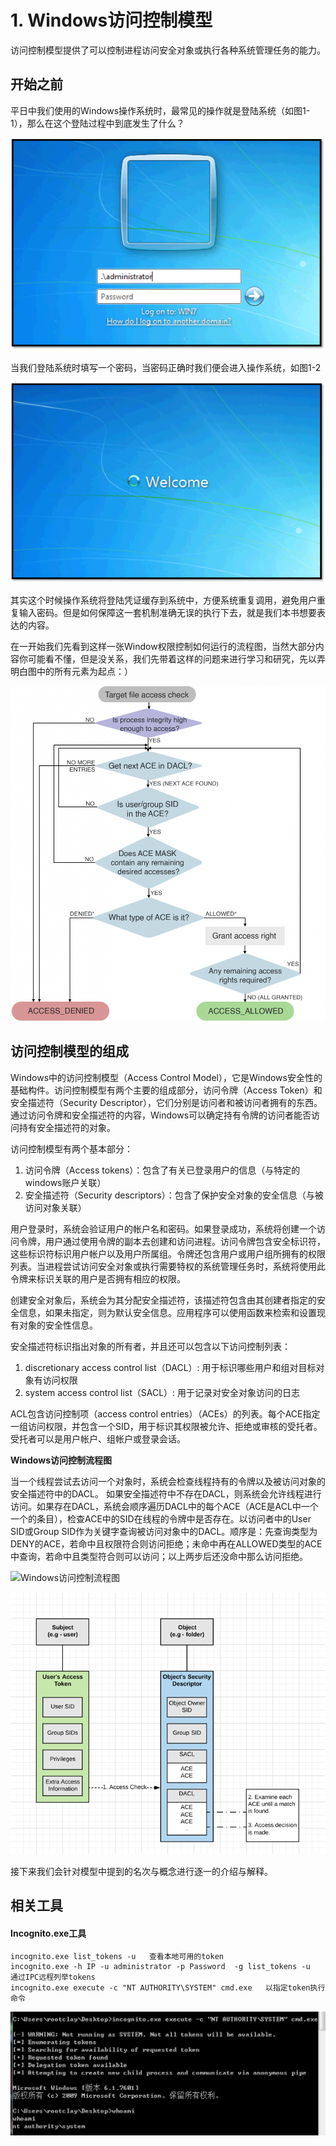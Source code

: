 # 1. Windows访问控制模型

访问控制模型提供了可以控制进程访问安全对象或执行各种系统管理任务的能力。

## 开始之前

平日中我们使用的Windows操作系统时，最常见的操作就是登陆系统（如图1-1），那么在这个登陆过程中到底发生了什么？

![&#x56FE;1-1 Windows&#x767B;&#x9646;&#x754C;&#x9762;](.gitbook/assets/image%20%284%29.png)

当我们登陆系统时填写一个密码，当密码正确时我们便会进入操作系统，如图1-2

![&#x56FE;1-2 Windows&#x767B;&#x9646;&#x6210;&#x529F;](.gitbook/assets/image%20%288%29.png)

其实这个时候操作系统将登陆凭证缓存到系统中，方便系统重复调用，避免用户重复输入密码。但是如何保障这一套机制准确无误的执行下去，就是我们本书想要表达的内容。

在一开始我们先看到这样一张Window权限控制如何运行的流程图，当然大部分内容你可能看不懂，但是没关系，我们先带着这样的问题来进行学习和研究，先以弄明白图中的所有元素为起点：）

![&#x8BBF;&#x95EE;&#x63A7;&#x5236;&#x5982;&#x4F55;&#x5DE5;&#x4F5C;&#x7684;&#x6D41;&#x7A0B;&#x56FE;](.gitbook/assets/image%20%2815%29.png)

## 访问控制模型的组成

Windows中的访问控制模型（Access Control Model），它是Windows安全性的基础构件。访问控制模型有两个主要的组成部分，访问令牌（Access Token）和安全描述符（Security Descriptor），它们分别是访问者和被访问者拥有的东西。通过访问令牌和安全描述符的内容，Windows可以确定持有令牌的访问者能否访问持有安全描述符的对象。

访问控制模型有两个基本部分：

1. 访问令牌（Access tokens）：包含了有关已登录用户的信息（与特定的windows账户关联）
2. 安全描述符（Security descriptors）：包含了保护安全对象的安全信息（与被访问对象关联）

用户登录时，系统会验证用户的帐户名和密码。如果登录成功，系统将创建一个访问令牌，用户通过使用令牌的副本去创建和访问进程。访问令牌包含安全标识符，这些标识符标识用户帐户以及用户所属组。令牌还包含用户或用户组所拥有的权限列表。当进程尝试访问安全对象或执行需要特权的系统管理任务时，系统将使用此令牌来标识关联的用户是否拥有相应的权限。

创建安全对象后，系统会为其分配安全描述符，该描述符包含由其创建者指定的安全信息，如果未指定，则为默认安全信息。应用程序可以使用函数来检索和设置现有对象的安全性信息。

安全描述符标识指出对象的所有者，并且还可以包含以下访问控制列表：

1. discretionary access control list（DACL）: 用于标识哪些用户和组对目标对象有访问权限
2. system access control list（SACL）: 用于记录对安全对象访问的日志

ACL包含访问控制项（access control entries）（ACEs）的列表。每个ACE指定一组访问权限，并包含一个SID，用于标识其权限被允许、拒绝或审核的受托者。受托者可以是用户帐户、组帐户或登录会话。

**Windows访问控制流程图**

 当一个线程尝试去访问一个对象时，系统会检查线程持有的令牌以及被访问对象的安全描述符中的DACL。 如果安全描述符中不存在DACL，则系统会允许线程进行访问。如果存在DACL，系统会顺序遍历DACL中的每个ACE（ACE是ACL中一个一个的条目），检查ACE中的SID在线程的令牌中是否存在。以访问者中的User SID或Group SID作为关键字查询被访问对象中的DACL。顺序是：先查询类型为DENY的ACE，若命中且权限符合则访问拒绝；未命中再在ALLOWED类型的ACE中查询，若命中且类型符合则可以访问；以上两步后还没命中那么访问拒绝。

![Windows&#x8BBF;&#x95EE;&#x63A7;&#x5236;&#x6D41;&#x7A0B;&#x56FE;](https://raw.githubusercontent.com/myoss114/oss/master/uPic/Uu4bcV.jpg)

![&#x6743;&#x9650;&#x68C0;&#x67E5;&#x56FE;](.gitbook/assets/image.png)

接下来我们会针对模型中提到的名次与概念进行逐一的介绍与解释。

## 相关工具

#### Incognito.exe工具

```text
incognito.exe list_tokens -u   查看本地可用的token       
incognito.exe -h IP -u administrator -p Password  -g list_tokens -u  通过IPC远程列举tokens
incognito.exe execute -c "NT AUTHORITY\SYSTEM" cmd.exe   以指定token执行命令
```

![Incognito.exe&#x5DE5;&#x5177;&#x4F7F;&#x7528;&#x622A;&#x56FE;](.gitbook/assets/image%20%285%29.png)




